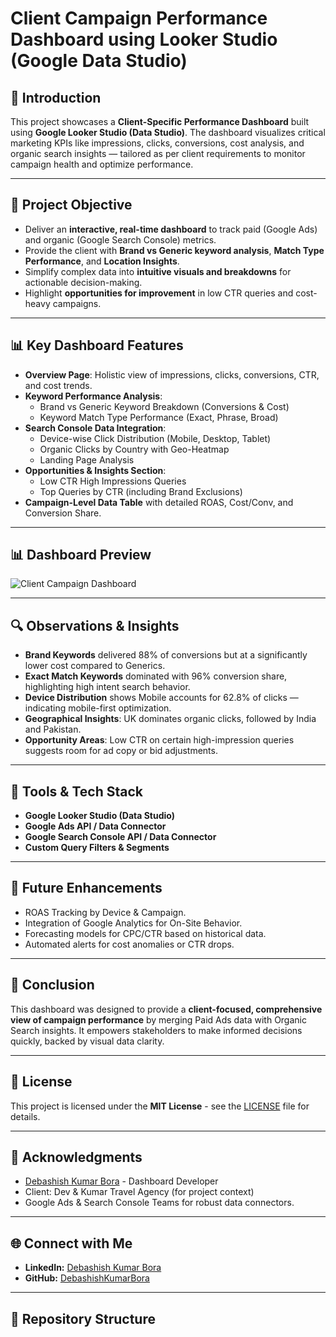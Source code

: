 # Client Campaign Performance Dashboard using Looker Studio (Google Data Studio)

## 📌 Introduction
This project showcases a **Client-Specific Performance Dashboard** built using **Google Looker Studio (Data Studio)**. The dashboard visualizes critical marketing KPIs like impressions, clicks, conversions, cost analysis, and organic search insights — tailored as per client requirements to monitor campaign health and optimize performance.

---

## 🎯 Project Objective
- Deliver an **interactive, real-time dashboard** to track paid (Google Ads) and organic (Google Search Console) metrics.
- Provide the client with **Brand vs Generic keyword analysis**, **Match Type Performance**, and **Location Insights**.
- Simplify complex data into **intuitive visuals and breakdowns** for actionable decision-making.
- Highlight **opportunities for improvement** in low CTR queries and cost-heavy campaigns.

---

## 📊 Key Dashboard Features
- **Overview Page**: Holistic view of impressions, clicks, conversions, CTR, and cost trends.
- **Keyword Performance Analysis**:
  - Brand vs Generic Keyword Breakdown (Conversions & Cost)
  - Keyword Match Type Performance (Exact, Phrase, Broad)
- **Search Console Data Integration**:
  - Device-wise Click Distribution (Mobile, Desktop, Tablet)
  - Organic Clicks by Country with Geo-Heatmap
  - Landing Page Analysis
- **Opportunities & Insights Section**:
  - Low CTR High Impressions Queries
  - Top Queries by CTR (including Brand Exclusions)
- **Campaign-Level Data Table** with detailed ROAS, Cost/Conv, and Conversion Share.

---

## 📊 Dashboard Preview
![Client Campaign Dashboard](https://github.com/YourGitHubUsername/Client-Campaign-Dashboard/assets/YourScreenshotID.png)

---

## 🔍 Observations & Insights
- **Brand Keywords** delivered 88% of conversions but at a significantly lower cost compared to Generics.
- **Exact Match Keywords** dominated with 96% conversion share, highlighting high intent search behavior.
- **Device Distribution** shows Mobile accounts for 62.8% of clicks — indicating mobile-first optimization.
- **Geographical Insights**: UK dominates organic clicks, followed by India and Pakistan.
- **Opportunity Areas**: Low CTR on certain high-impression queries suggests room for ad copy or bid adjustments.

---

## 🧩 Tools & Tech Stack
- **Google Looker Studio (Data Studio)**
- **Google Ads API / Data Connector**
- **Google Search Console API / Data Connector**
- **Custom Query Filters & Segments**

---

## 🔮 Future Enhancements
- ROAS Tracking by Device & Campaign.
- Integration of Google Analytics for On-Site Behavior.
- Forecasting models for CPC/CTR based on historical data.
- Automated alerts for cost anomalies or CTR drops.

---

## 📝 Conclusion
This dashboard was designed to provide a **client-focused, comprehensive view of campaign performance** by merging Paid Ads data with Organic Search insights. It empowers stakeholders to make informed decisions quickly, backed by visual data clarity.

---

## 📄 License
This project is licensed under the **MIT License** - see the [LICENSE](LICENSE) file for details.

---

## 🙌 Acknowledgments
- [Debashish Kumar Bora](https://github.com/DebashishKumarBora) - Dashboard Developer
- Client: Dev & Kumar Travel Agency (for project context)
- Google Ads & Search Console Teams for robust data connectors.

---

## 🌐 Connect with Me
- **LinkedIn:** [Debashish Kumar Bora](https://www.linkedin.com/in/debashishkumarbora)
- **GitHub:** [DebashishKumarBora](https://github.com/DebashishKumarBora)

---

## 📂 Repository Structure
